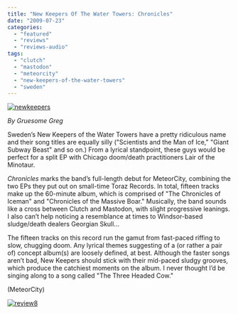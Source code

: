 ```yaml
---
title: "New Keepers Of The Water Towers: Chronicles"
date: "2009-07-23"
categories: 
  - "featured"
  - "reviews"
  - "reviews-audio"
tags: 
  - "clutch"
  - "mastodon"
  - "meteorcity"
  - "new-keepers-of-the-water-towers"
  - "sweden"
---
```


[![newkeepers](http://www.hellbound.ca/wp-content/uploads/2009/07/newkeepers.jpg "newkeepers")](http://www.hellbound.ca/wp-content/uploads/2009/07/newkeepers.jpg)

_By Gruesome Greg_

Sweden’s New Keepers of the Water Towers have a pretty ridiculous name and their song titles are equally silly ("Scientists and the Man of Ice," "Giant Subway Beast" and so on.) From a lyrical standpoint, these guys would be perfect for a split EP with Chicago doom/death practitioners Lair of the Minotaur.

_Chronicles_ marks the band’s full-length debut for MeteorCity, combining the two EPs they put out on small-time Toraz Records. In total, fifteen tracks make up the 60-minute album, which is comprised of "The Chronicles of Iceman" and "Chronicles of the Massive Boar." Musically, the band sounds like a cross between Clutch and Mastodon, with slight progressive leanings. I also can’t help noticing a resemblance at times to Windsor-based sludge/death dealers Georgian Skull…

The fifteen tracks on this record run the gamut from fast-paced riffing to slow, chugging doom. Any lyrical themes suggesting of a (or rather a pair  of) concept album(s) are loosely defined, at best. Although the faster songs aren’t bad, New Keepers should stick with their mid-paced sludgy grooves, which produce the catchiest moments on the album. I never thought I’d be singing along to a song called "The Three Headed Cow."

(MeteorCity)

[![review8](http://www.hellbound.ca/wp-content/uploads/2009/07/review8.png "review8")](http://www.hellbound.ca/wp-content/uploads/2009/07/review8.png)
